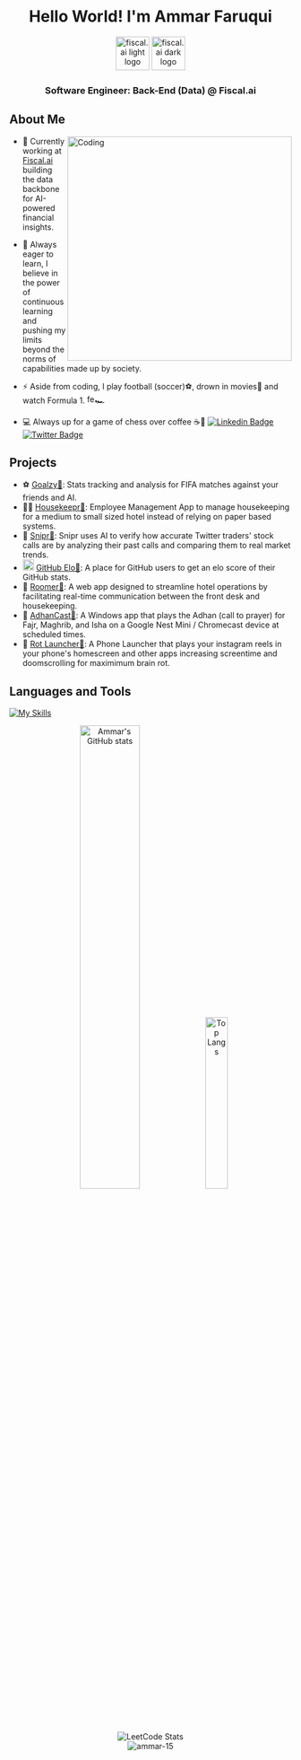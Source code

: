 <div align="center">
  <h1>Hello World! I'm Ammar Faruqui</h1>
  <!-- Light mode logo -->
  <img src="https://github.com/user-attachments/assets/eaac4c4f-3d58-44f3-af8f-57365af7fa4c#gh-light-mode-only" 
       width="60" height="60" alt="fiscal.ai light logo" />
  <!-- Dark mode logo -->
  <img src="https://github.com/user-attachments/assets/99930bcd-34ef-46df-8fcf-1238febd0120#gh-dark-mode-only" 
       width="60" height="60" alt="fiscal.ai dark logo" />
  <h3>Software Engineer: Back-End (Data) @ Fiscal.ai</h3>  
</div>


## About Me
<img align="right" style="margin: 20px border-radius:10px;" alt="Coding" width="400" src="https://github.com/user-attachments/assets/ea7edfeb-691f-4099-8edf-ea80230b1917">

- 🚀 Currently working at [Fiscal.ai](https://fiscal.ai/) building the data backbone for AI-powered financial insights.
  
- 🧠 Always eager to learn, I believe in the power of continuous learning and pushing my limits beyond the norms of capabilities made up by society.

- ⚡ Aside from coding, I play football (soccer)⚽, drown in movies🍿 and watch Formula 1. <a href="https://emoji.gg/emoji/ferrari"><img src="https://cdn3.emoji.gg/emojis/ferrari.png" width="14px" height="16px" alt="ferrari"></a>🏎️

- 💻 Always up for a game of chess over coffee ☕️🫶   [![Linkedin Badge](https://img.shields.io/badge/LinkedIn-0077B5?style=for-the-badge&logo=linkedin&logoColor=white)](https://www.linkedin.com/in/ammarfaruqui/)
  [![Twitter Badge](https://img.shields.io/badge/X-000000?style=for-the-badge&logo=x&logoColor=white)](https://x.com/ammar_tsx/highlights)


## Projects

- ⚽ [Goalzy🔗](https://github.com/ammar-15/fifa-tracker-frontend): Stats tracking and analysis for FIFA matches against your friends and AI.
- 👨‍💻 [Housekeepr🔗](https://housekeepr.vercel.app/): Employee Management App to manage housekeeping for a medium to small sized hotel instead of relying on paper based systems.
- 🔫 [Snipr🔗](https://tweetsniper.vercel.app/): Snipr uses AI to verify how accurate Twitter traders' stock calls are by analyzing their past calls and comparing them to real market trends.
- <img src="https://github.com/user-attachments/assets/12043846-5995-41e3-a6f2-693aa19f4eb8" alt="react" width="20" margin='0'/> [GitHub Elo🔗](https://githubelo.web.app/): A place for GitHub users to get an elo score of their GitHub stats.
- 🏨 [Roomer🔗](https://roomer1-demo.web.app/): A web app designed to streamline hotel operations by facilitating real-time communication between the front desk and housekeeping.
- 🌙 [AdhanCast🔗](https://github.com/ammar-15/AdhanCast): A Windows app that plays the Adhan (call to prayer) for Fajr, Maghrib, and Isha on a Google Nest Mini / Chromecast device at scheduled times.
- 📱 [Rot Launcher🔗](https://github.com/PranayBolem/InstaReelsLauncher): A Phone Launcher that plays your instagram reels in your phone's homescreen and other apps increasing screentime and doomscrolling for maximimum brain rot.


## Languages and Tools

<p align="left">

  [![My Skills](https://skillicons.dev/icons?i=react,ts,nodejs,js,tailwind,py,flask,sqlite,firebase,html,express,postman,bootstrap,css)](https://skillicons.dev)
 
</p>


<div align="center">
  <img src="https://github-readme-stats.vercel.app/api?username=ammar-15&show_icons=true&theme=synthwave" alt="Ammar's GitHub stats" width="46%"/>
  <img src="https://github-readme-stats.vercel.app/api/top-langs?username=ammar-15&show_icons=true&theme=tokyonight&locale=en&layout=compact" alt="Top Langs" width="28%"/>
</div>

<div align="center">
  <img src="https://leetcard.jacoblin.cool/ammukuul15?theme=dark&ext=activity" alt="LeetCode Stats" />
</div>
<div align="center">
  <img align="center" src="https://streak-stats.demolab.com?user=ammar-15&theme=merko" alt="ammar-15" />
</div>

